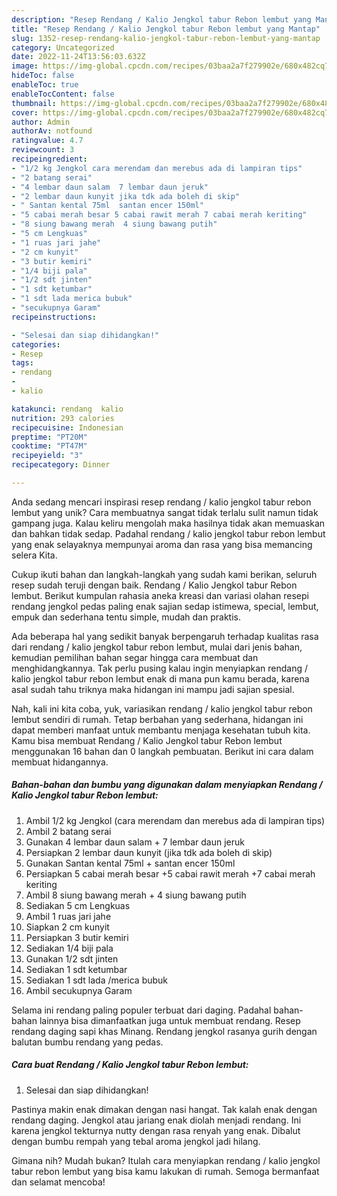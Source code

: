 ```yaml
---
description: "Resep Rendang / Kalio Jengkol tabur Rebon lembut yang Mantap"
title: "Resep Rendang / Kalio Jengkol tabur Rebon lembut yang Mantap"
slug: 1352-resep-rendang-kalio-jengkol-tabur-rebon-lembut-yang-mantap
category: Uncategorized
date: 2022-11-24T13:56:03.632Z
image: https://img-global.cpcdn.com/recipes/03baa2a7f279902e/680x482cq70/rendang-kalio-jengkol-tabur-rebon-lembut-foto-resep-utama.jpg
hideToc: false
enableToc: true
enableTocContent: false
thumbnail: https://img-global.cpcdn.com/recipes/03baa2a7f279902e/680x482cq70/rendang-kalio-jengkol-tabur-rebon-lembut-foto-resep-utama.jpg
cover: https://img-global.cpcdn.com/recipes/03baa2a7f279902e/680x482cq70/rendang-kalio-jengkol-tabur-rebon-lembut-foto-resep-utama.jpg
author: Admin
authorAv: notfound
ratingvalue: 4.7
reviewcount: 3
recipeingredient:
- "1/2 kg Jengkol cara merendam dan merebus ada di lampiran tips"
- "2 batang serai"
- "4 lembar daun salam  7 lembar daun jeruk"
- "2 lembar daun kunyit jika tdk ada boleh di skip"
- " Santan kental 75ml  santan encer 150ml"
- "5 cabai merah besar 5 cabai rawit merah 7 cabai merah keriting"
- "8 siung bawang merah  4 siung bawang putih"
- "5 cm Lengkuas"
- "1 ruas jari jahe"
- "2 cm kunyit"
- "3 butir kemiri"
- "1/4 biji pala"
- "1/2 sdt jinten"
- "1 sdt ketumbar"
- "1 sdt lada merica bubuk"
- "secukupnya Garam"
recipeinstructions:

- "Selesai dan siap dihidangkan!"
categories:
- Resep
tags:
- rendang
- 
- kalio

katakunci: rendang  kalio 
nutrition: 293 calories
recipecuisine: Indonesian
preptime: "PT20M"
cooktime: "PT47M"
recipeyield: "3"
recipecategory: Dinner

---
```





Anda sedang mencari inspirasi resep rendang / kalio jengkol tabur rebon lembut yang unik? Cara membuatnya sangat tidak terlalu sulit namun tidak gampang juga. Kalau keliru mengolah maka hasilnya tidak akan memuaskan dan bahkan tidak sedap. Padahal rendang / kalio jengkol tabur rebon lembut yang enak selayaknya mempunyai aroma dan rasa yang bisa memancing selera Kita.





Cukup ikuti bahan dan langkah-langkah yang sudah kami berikan, seluruh resep sudah teruji dengan baik. Rendang / Kalio Jengkol tabur Rebon lembut. Berikut kumpulan rahasia aneka kreasi dan variasi olahan resepi rendang jengkol pedas paling enak sajian sedap istimewa, special, lembut, empuk dan sederhana tentu simple, mudah dan praktis.

Ada beberapa hal yang sedikit banyak berpengaruh terhadap kualitas rasa dari rendang / kalio jengkol tabur rebon lembut, mulai dari jenis bahan, kemudian pemilihan bahan segar hingga cara membuat dan menghidangkannya. Tak perlu pusing kalau ingin menyiapkan rendang / kalio jengkol tabur rebon lembut enak di mana pun kamu berada, karena asal sudah tahu triknya maka hidangan ini mampu jadi sajian spesial.






Nah, kali ini kita coba, yuk, variasikan rendang / kalio jengkol tabur rebon lembut sendiri di rumah. Tetap berbahan yang sederhana, hidangan ini dapat memberi manfaat untuk membantu menjaga kesehatan tubuh kita. Kamu bisa membuat Rendang / Kalio Jengkol tabur Rebon lembut menggunakan 16 bahan dan 0 langkah pembuatan. Berikut ini cara dalam membuat hidangannya.

<!--inarticleads1-->

##### Bahan-bahan dan bumbu yang digunakan dalam menyiapkan Rendang / Kalio Jengkol tabur Rebon lembut:

1. Ambil 1/2 kg Jengkol (cara merendam dan merebus ada di lampiran tips)
1. Ambil 2 batang serai
1. Gunakan 4 lembar daun salam + 7 lembar daun jeruk
1. Persiapkan 2 lembar daun kunyit (jika tdk ada boleh di skip)
1. Gunakan  Santan kental 75ml + santan encer 150ml
1. Persiapkan 5 cabai merah besar +5 cabai rawit merah +7 cabai merah keriting
1. Ambil 8 siung bawang merah + 4 siung bawang putih
1. Sediakan 5 cm Lengkuas
1. Ambil 1 ruas jari jahe
1. Siapkan 2 cm kunyit
1. Persiapkan 3 butir kemiri
1. Sediakan 1/4 biji pala
1. Gunakan 1/2 sdt jinten
1. Sediakan 1 sdt ketumbar
1. Sediakan 1 sdt lada /merica bubuk
1. Ambil secukupnya Garam


Selama ini rendang paling populer terbuat dari daging. Padahal bahan-bahan lainnya bisa dimanfaatkan juga untuk membuat rendang. Resep rendang daging sapi khas Minang. Rendang jengkol rasanya gurih dengan balutan bumbu rendang yang pedas. 

<!--inarticleads2-->

##### Cara buat Rendang / Kalio Jengkol tabur Rebon lembut:


1. Selesai dan siap dihidangkan!

Pastinya makin enak dimakan dengan nasi hangat. Tak kalah enak dengan rendang daging. Jengkol atau jariang enak diolah menjadi rendang. Ini karena jengkol tekturnya nutty dengan rasa renyah yang enak. Dibalut dengan bumbu rempah yang tebal aroma jengkol jadi hilang. 

Gimana nih? Mudah bukan? Itulah cara menyiapkan rendang / kalio jengkol tabur rebon lembut yang bisa kamu lakukan di rumah. Semoga bermanfaat dan selamat mencoba!
